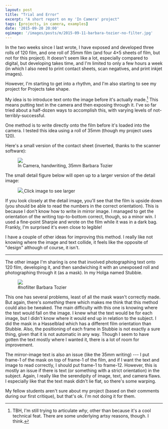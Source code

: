 ```yaml
---
layout: post
title: "Trial and Error"
excerpt: "A short report on my 'In Camera' project"
tags: [projects, in camera, examples]
date: '2015-09-20 20:00'
ogimage: '/images/posts/m/2015-09-11-barbara-tozier-no-filter.jpg'
---
```


In the two weeks since I last wrote, I have exposed and developed three rolls of 120 film, and one roll of 35mm film (and four 4×5 sheets of film, but not for this project). It doesn't seem like a lot, especially compared to digital, but developing takes time, and I'm limited to only a few hours a week (in which I also need to print contact sheets, scan negatives, and print inkjet images).

However, I'm starting to get into a rhythm, and I'm also starting to see my project for Projects take shape.

My idea is to introduce text onto the image before it's actually made.[^1] This means putting text in the camera and then exposing through it. I've so far tried about a half-dozen ways to accomplish this, with varying levels of not-terribly-successful.

[^1]: TBH, I'm still trying to articulate *why*, other than because it's a cool technical feat. There are some underlying artsy reasons, though. I think.

One method is to write directly onto the film before it's loaded into the camera. I tested this idea using a roll of 35mm (though my project uses 120).

Here's a small version of the contact sheet (inverted, thanks to the scanner software):

<figure class="image-m">
  <img src="/images/posts/m/2015-09-11-barbara-tozier-in-camera-35.jpg">
  <figcaption>
    <span class="image-m-caption">In Camera, handwriting, 35mm</span>
    <span class="image-m-credit">Barbara Tozier</span>
  </figcaption>
</figure>

The small detail figure below will open up to a larger version of the detail image:

<figure class="image-s">
  <a href="/images/posts/l/2015-09-11-barbara-tozier-dont-be-entertained.jpg" title="Don't Be Entertained">
    <img src="/images/posts/s/2015-09-11-barbara-tozier-dont-be-entertained.jpg">
  </a>
    <span class="image-s-caption">Click image to see larger</span>
</figure>

If you look closely at the detail image, you'll see that the film is upside down (you should be able to read the numbers in the correct orientation). This is because I don't know how to write in mirror image. I managed to get the orientation of the writing top-to-bottom correct, though, so a minor win. I used a fine-point Sharpie and wrote on the film while it was in a dark bag. Frankly, I'm surprised it's even close to legible!

I have a couple of other ideas for improving this method. I really like not knowing where the image and text collide, it feels like the opposite of "design" although of course, it isn't.

---

The other image I'm sharing is one that involved photographing text onto 120 film, developing it, and then sandwiching it with an unexposed roll and photographing through it (as a mask). In my Holga named Stubbie.

<figure class="image-m">
  <img src="/images/posts/m/2015-09-11-barbara-tozier-no-filter.jpg">
  <figcaption>
    <span class="image-m-caption">#nofilter</span>
    <span class="image-m-credit">Barbara Tozier</span>
  </figcaption>
</figure>

This one has several problems, least of all the mask wasn't correctly made. But again, there's *something* there which makes me think that this method could also be tweaked. The main difficulty with this one is knowing where the text would fall on the image. I knew what the text would be for each image, but I didn't know where it would end up in relation to the subject. I did the mask in a Hasselblad which has a different film orientation than Stubbie. Also, the positioning of each frame in Stubbie is not exactly a sure thing, given that it is not automatic in any way. Though I seem to have gotten the text mostly where I wanted it, there is a lot of room for improvement.

The mirror-image text is also an issue (like the 35mm writing) --- I put frame-1 of the mask on top of frame-1 of the film, and if I want the text and image to read correctly, I should put frame-1 to frame-12. However, this is mostly an issue if there is text (or something with a strict orientation) in the subject. Again, I really like the serendipity of image, text, and camera flaws. I especially like that the text mask didn't lie flat, so there's some warping.

My fellow students aren't sure about my project (based on their comments during our first critique), but that's ok. I'm not doing it for them.
